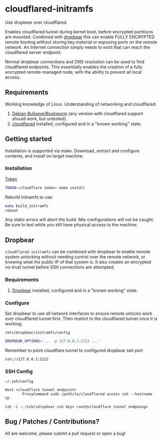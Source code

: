 # cloudflared-initramfs

Use dropbear over cloudflared.

Enables cloudflared tunnel during kernel boot, before encrypted partitions
are mounted. Combined with [dropbear](https://github.com/mkj/dropbear) this
can enable FULLY ENCRYPTED remote booting without storing key material or
exposing ports on the remote network. An Internet connection simply needs to
exist that can reach the cloudflared server endpoint.

Normal dropbear connections and DNS resolution can be used to find cloudflared
endpoints.
This essentially enables the creation of a fully encrypted remote-managed 
node, with the ability to prevent all local access.

## Requirements

Working knowledge of Linux. Understanding of networking and cloudflared.

1. [Debian Bullseye/Bookworm](https://debian.org) (any version with cloudflared
   support should work, but untested).
2. [cloudflared](https://developers.cloudflare.com/cloudflare-one/connections/connect-networks/) installed, configured and in a
   "known working" state.

## Getting started

Installation is supported via make.
Download, extract and configure contents, and install on target machine.

### Installation
[Token](https://developers.cloudflare.com/cloudflare-one/connections/connect-networks/configure-tunnels/remote-management/#view-the-tunnel-token)
```bash
TOKEN=<cloudflare token> make install
```
Rebuild initramfs to use:

```bash
make build_initramfs
reboot
```

Any static errors will abort the build. Mis-configurations will not be caught.
Be sure to test while you still have physical access to the machine.

## Dropbear

`cloudflared-initramfs` can be combined with dropbear to enable remote system
unlocking without needing control over the remote network, or knowing what the
public IP of that system is. It also creates an encrypted no-trust tunnel
before SSH connections are attempted.

### Requirements

1. [Dropbear](https://github.com/mkj/dropbear) installed, configured and in a
   "known working" state.

### Configure

Set dropbear to use *all* network interfaces to ensure remote unlocks work over
cloudflared tunnel first. Then restrict to the cloudflared tunnel once it is working:

`/etc/dropbear/initramfs/config`

```bash
DROPBEAR_OPTIONS='... -p 127.0.0.1:2222 ...'
```
Remember to point cloudflare tunnel to configured dropbear ssh port

`ssh://127.0.0.1:2222`

### SSH Config
`~/.ssh/config`
```
Host <cloudflare tunnel endpoint>
        ProxyCommand sudo /path/to/cloudflared access ssh --hostname %h
```
`ssh -i ~./ssh/<dropbear ssh key> root@<cloudflare tunnel endpoing> `

## Bug / Patches / Contributions?

All are welcome, please submit a pull request or open a bug!
